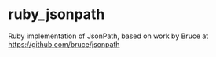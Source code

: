 ruby_jsonpath
=============

Ruby implementation of JsonPath, based on work by Bruce at https://github.com/bruce/jsonpath

